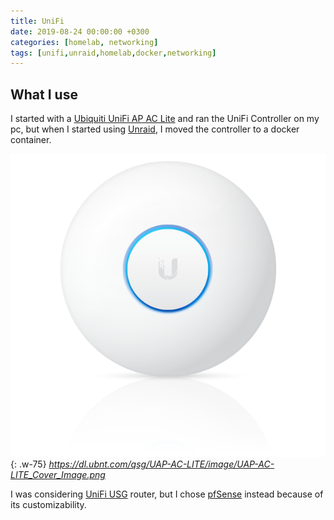 ```yaml
---
title: UniFi
date: 2019-08-24 00:00:00 +0300
categories: [homelab, networking]
tags: [unifi,unraid,homelab,docker,networking]
---
```


## What I use
I started with a [Ubiquiti UniFi AP AC Lite](https://store.ui.com/us/en/collections/unifi-wifi-flagship-compact/products/uap-ac-lite) and ran the UniFi Controller on my pc, but when I started using [Unraid](/posts/unraid), I moved the controller to a docker container. 

![UniFi AP AC Lite](/assets/img/UAP-AC-LITE_Cover_Image.png){: .w-75}
_https://dl.ubnt.com/qsg/UAP-AC-LITE/image/UAP-AC-LITE_Cover_Image.png_

I was considering [UniFi USG](https://store.ui.com/us/en/collections/unifi-accessory-tech-hosting-and-gateways-small-scale/products/usg) router, but I chose [pfSense](/posts/pfsense) instead because of its customizability. 
